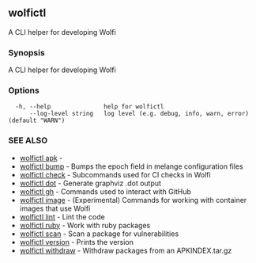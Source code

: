 ## wolfictl

A CLI helper for developing Wolfi

### Synopsis

A CLI helper for developing Wolfi

### Options

```
  -h, --help               help for wolfictl
      --log-level string   log level (e.g. debug, info, warn, error) (default "WARN")
```

### SEE ALSO

* [wolfictl apk](wolfictl_apk.md)	 - 
* [wolfictl bump](wolfictl_bump.md)	 - Bumps the epoch field in melange configuration files
* [wolfictl check](wolfictl_check.md)	 - Subcommands used for CI checks in Wolfi
* [wolfictl dot](wolfictl_dot.md)	 - Generate graphviz .dot output
* [wolfictl gh](wolfictl_gh.md)	 - Commands used to interact with GitHub
* [wolfictl image](wolfictl_image.md)	 - (Experimental) Commands for working with container images that use Wolfi
* [wolfictl lint](wolfictl_lint.md)	 - Lint the code
* [wolfictl ruby](wolfictl_ruby.md)	 - Work with ruby packages
* [wolfictl scan](wolfictl_scan.md)	 - Scan a package for vulnerabilities
* [wolfictl version](wolfictl_version.md)	 - Prints the version
* [wolfictl withdraw](wolfictl_withdraw.md)	 - Withdraw packages from an APKINDEX.tar.gz

